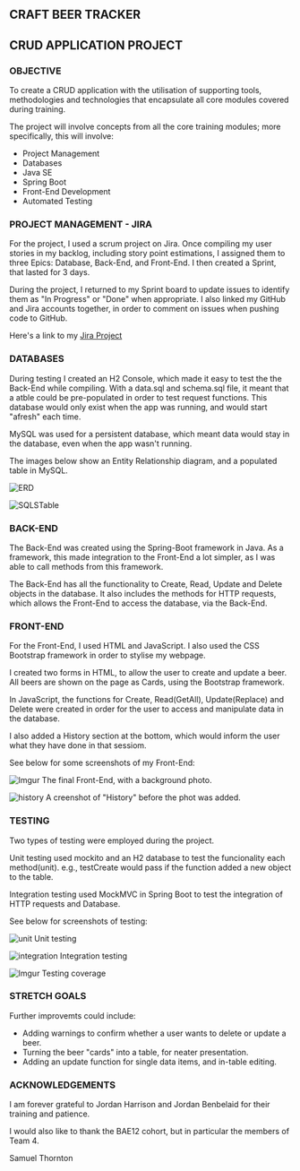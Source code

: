 ## CRAFT BEER TRACKER
## CRUD APPLICATION PROJECT

### OBJECTIVE

To create a CRUD application with the utilisation of supporting tools, methodologies and technologies that encapsulate all core modules covered during training.

The project will involve concepts from all the core training modules; more specifically, this will involve:

* Project Management
* Databases
* Java SE
* Spring Boot
* Front-End Development
* Automated Testing

### PROJECT MANAGEMENT - JIRA

For the project, I used a scrum project on Jira. Once compiling my user stories in my backlog, including story point estimations, I assigned them to three Epics: Database, Back-End, and Front-End. I then created a Sprint, that lasted for 3 days.

During the project, I returned to my Sprint board to update issues to identify them as "In Progress" or "Done" when appropriate. I also linked my GitHub and Jira accounts together, in order to comment on issues when pushing code to GitHub.

Here's a link to my
[Jira Project](https://bootcampbae.atlassian.net/jira/software/projects/HP/boards/2)

### DATABASES

During testing I created an H2 Console, which made it easy to test the the Back-End while compiling. With a data.sql and schema.sql file, it meant that a atble could be pre-populated in order to test request functions. This database would only exist when the app was running, and would start "afresh" each time.

MySQL was used for a persistent database, which meant data would stay in the database, even when the app wasn't running.

The images below show an Entity Relationship diagram, and a populated table in MySQL.

![ERD](https://i.imgur.com/PenMBED.png)

![SQLSTable](https://i.imgur.com/owr0pNs.png)

### BACK-END

The Back-End was created using the Spring-Boot framework in Java. As a framework, this made integration to the Front-End a lot simpler, as I was able to call methods from this framework.

The Back-End has all the functionality to Create, Read, Update and Delete objects in the database. It also includes the methods for HTTP requests, which allows the Front-End to access the database, via the Back-End.

### FRONT-END

For the Front-End, I used HTML and JavaScript. I also used the CSS Bootstrap framework in order to stylise my webpage.

I created two forms in HTML, to allow the user to create and update a beer. All beers are shown on the page as Cards, using the Bootstrap framework.

In JavaScript, the functions for Create, Read(GetAll), Update(Replace) and Delete were created in order for the user to access and manipulate data in the database.

I also added a History section at the bottom, which would inform the user what they have done in that sessiom.

See below for some screenshots of my Front-End:

![Imgur](https://i.imgur.com/giybgkE.png)
The final Front-End, with a background photo.

![history](https://i.imgur.com/ohaLjIv.png)
A creenshot of "History" before the phot was added.

### TESTING

Two types of testing were employed during the project.

Unit testing used mockito and an H2 database to test the funcionality each method(unit). e.g., testCreate would pass if the function added a new object to the table.

Integration testing used MockMVC in Spring Boot to test the integration of HTTP requests and Database.

See below for screenshots of testing:

![unit](https://i.imgur.com/hHs0Bgi.png)
Unit testing

![integration](https://i.imgur.com/1hWSNmB.png)
Integration testing

![Imgur](https://i.imgur.com/1fAGgO8.png)
Testing coverage

### STRETCH GOALS

Further improvemts could include:

* Adding warnings to confirm whether a user wants to delete or update a beer.
* Turning the beer "cards" into a table, for neater presentation.
* Adding an update function for single data items, and in-table editing.


### ACKNOWLEDGEMENTS

I am forever grateful to Jordan Harrison and Jordan Benbelaid for their training and patience.

I would also like to thank the BAE12 cohort, but in particular the members of Team 4. 

Samuel Thornton